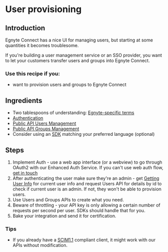 # User provisioning

## Introduction

Egnyte Connect has a nice UI for managing users, but starting at some quantities it becomes troublesome.

If you're building a user management service or an SSO provider, you want to let your customers transfer users and groups into Egnyte Connect.

### Use this recipe if you:
- want to provision users and groups to Egnyte Connect

## Ingredients

- Two tablespoons of understanding: [Egnyte-specific terms](definitions.md)
- [Authentication](auth.md)
- [Public API Users Management](https://developers.egnyte.com/docs/read/User_Management_API_Documentation)
- [Public API Groups Management](https://developers.egnyte.com/docs/read/Group_Management)
- Consider using an [SDK](https://developers.egnyte.com/Egnyte_SDK) matching your preferred language (optional)

## Steps

1. Implement Auth - use a web app interface (or a webview) to go through OAuth2 with our Enhanced Auth Service. If you can't use web auth flow, [get in touch](./contact.md)
1. After authenticating the user make sure they're an admin - get [Getting User Info](https://developers.egnyte.com/docs/read/Public_API_Authentication#Getting-User-Info) for current user info and request Users API for details by id to check if current user is an admin. If not, they won't be able to provision users.
1. Use Users and Groups APIs to create what you need.
1. Beware of throttling - your API key is only allowing a certain number of requests per second per user. SDKs should handle that for you.
1. Bake your integration and send it for certification.

### Tips

- If you already have a [SCIM1.1](https://tools.ietf.org/html/draft-scim-api-01) compliant client, it might work with our APIs without modification.
